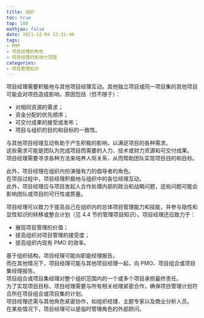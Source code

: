 ```yaml
---
title: 组织
toc: true
top: 100
mathjax: false
date: 2021-12-04 22:31:46
tags:
- PMP
- 项目经理的角色
- 项目经理的影响力范围
categories:
- 项目管理知识
---
```

项目经理需要积极地与其他项目经理互动。其他独立项目或同一项目集的其他项目可能会对项目造成影响，原因包括（但不限于）：

- 对相同资源的需求；
- 资金分配的优先顺序；
- 可交付成果的接受或发布；
- 项目与组织的目的和目标的一致性。  

与其他项目经理互动有助于产生积极的影响，以满足项目的各种需求。  
这些需求可能是团队为完成项目而需要的人力、技术或财力资源和可交付成果。  
项目经理需要寻求各种方法来培养人际关系，从而帮助团队实现项目目的和目标。

此外，项目经理在组织内扮演强有力的倡导者的角色。  
在项目过程中，项目经理积极地与组织中的各位经理互动。  
此外，项目经理应与项目发起人合作处理内部的政治和战略问题，这些问题可能会影响团队或项目的可行性或质量。

项目经理可以致力于提高自己在组织内的总体项目管理能力和技能，并参与隐性和显性知识的转移或整合计划（见 4.4 节的管理项目知识）。项目经理还应致力于：

- 展现项目管理的价值；
- 提高组织对项目管理的接受度；
- 提高组织内现有 PMO 的效率。  

基于组织结构，项目经理可能向职能经理报告。  
而在其他情况下，项目经理可能与其他项目经理一起，向 PMO、项目组合或项目集经理报告。  
项目组合或项目集经理对整个组织范围内的一个或多个项目承担最终责任。  
为了实现项目目标，项目经理需要与所有相关经理紧密合作，确保项目管理计划符合所在项目组合或项目集的计划。  
项目经理还需与其他角色紧密协作，如组织经理、主题专家以及商业分析人员。  
在某些情况下，项目经理可以是临时管理角色的外部顾问。
